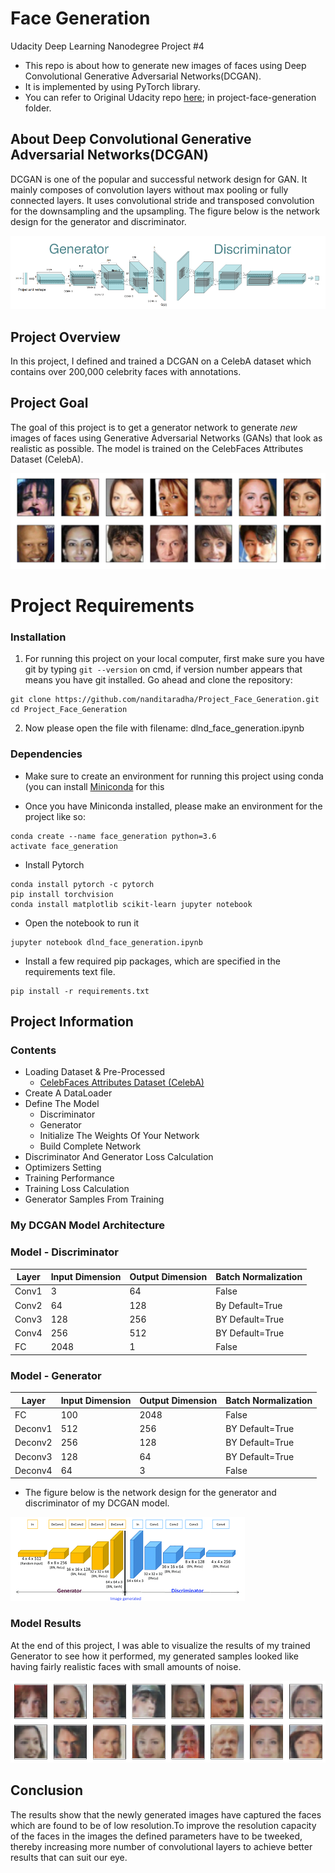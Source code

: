 # Face Generation
Udacity Deep Learning Nanodegree Project #4

* This repo is about how to generate new images of faces using Deep Convolutional Generative Adversarial Networks(DCGAN).
* It is implemented by using PyTorch library.
* You can refer to Original Udacity repo [here](https://github.com/udacity/deep-learning-v2-pytorch); in project-face-generation folder.

## About Deep Convolutional Generative Adversarial Networks(DCGAN)

DCGAN is one of the popular and successful network design for GAN. It mainly composes of convolution layers without max pooling or fully connected layers. It uses convolutional stride and transposed convolution for the downsampling and the upsampling. The figure below is the network design for the generator and discriminator.

![DCGAN-Generator & Discrimator](./DCGAN/DCGAN.png)

## Project Overview

In this project, I defined and trained a DCGAN on a CelebA dataset which contains over 200,000 celebrity faces with annotations. 

## Project Goal

The goal of this project is to get a generator network to generate _new_ images of faces using Generative Adversarial Networks (GANs) that look as realistic as possible. 
The model is trained on the CelebFaces Attributes Dataset (CelebA).

![Image of Training Dataset](./assets/processed_face_data.png)

# Project Requirements

### Installation

1. For running this project on your local computer, first make sure you have git by typing `git --version` on cmd, if version number appears that means you have git installed. Go ahead and clone the repository:

```
git clone https://github.com/nanditaradha/Project_Face_Generation.git
cd Project_Face_Generation
```
2. Now please open the file with filename: dlnd_face_generation.ipynb

### Dependencies

- Make sure to create an environment for running this project using conda (you can install [Miniconda](http://conda.pydata.org/miniconda.html) for this

- Once you have Miniconda installed, please make an environment for the project like so: 
```
conda create --name face_generation python=3.6
activate face_generation
```
- Install Pytorch 
```
conda install pytorch -c pytorch
pip install torchvision
conda install matplotlib scikit-learn jupyter notebook
```
- Open the notebook to run it
```
jupyter notebook dlnd_face_generation.ipynb
```

- Install a few required pip packages, which are specified in the requirements text file.
```
pip install -r requirements.txt
```
## Project Information

### Contents

- Loading Dataset & Pre-Processed 
    - [CelebFaces Attributes Dataset (CelebA)](https://s3.amazonaws.com/video.udacity-data.com/topher/2018/November/5be7eb6f_processed-celeba-small/processed-celeba-small.zip)
- Create A DataLoader
- Define The Model
	- Discriminator
	- Generator
	- Initialize The Weights Of Your Network
	- Build Complete Network
- Discriminator And Generator Loss Calculation
- Optimizers Setting
- Training Performance
- Training Loss Calculation
- Generator Samples From Training 

### My DCGAN Model Architecture

### Model - Discriminator
| Layer | Input Dimension | Output Dimension | Batch Normalization|
|-------|-----------------|------------------|-------------|
|Conv1|3|64|False|
|Conv2|64|128|By Default=True|
|Conv3|128|256|BY Default=True|
|Conv4|256|512|BY Default=True|
|FC|2048|1|False|

### Model - Generator
| Layer | Input Dimension | Output Dimension | Batch Normalization|
|-------|-----------------|------------------|-------------|
|FC|100|2048|False|
|Deconv1|512|256|BY Default=True|
|Deconv2|256|128|BY Default=True|
|Deconv3|128|64|BY Default=True|
|Deconv4|64|3|False|

- The figure below is the network design for the generator and discriminator of my DCGAN model.

![My DCGAN Model Design](./DCGAN/My_DCGAN_model_architecture1.png)

### Model Results

At the end of this project, I was able to visualize the results of my trained Generator to see how it performed, my generated samples looked like having fairly realistic faces with small amounts of noise.

![Image of Generated Faces](./Output_Generated_New_Images/generated_faces.png)

## Conclusion

The results show that the newly generated images have captured the faces which are found to be of low resolution.To improve the resolution capacity of the faces in the images
the defined parameters have to be tweeked, thereby increasing more number of convolutional layers to achieve better results that can suit our eye.






